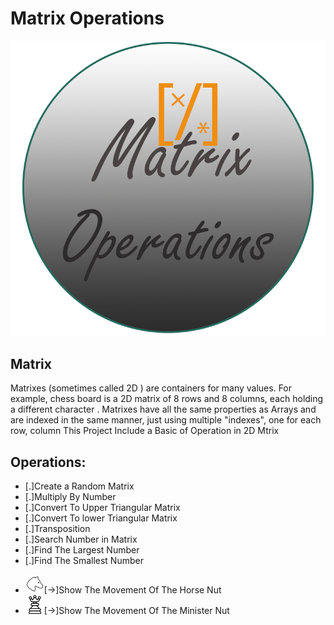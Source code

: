 # Matrix Operations

![Matrix](/documentation/img/logo.png)
<br>

## Matrix
 Matrixes (sometimes called 2D ) are containers for many values. For example, chess board is a 2D matrix of 8 rows and 8 columns, each holding a different character . Matrixes have all the same properties as Arrays and are indexed in the same manner, just using multiple "indexes", one for each row, column
        This Project Include a Basic of Operation in 2D Mtrix

## Operations:
 
 * [.]Create a Random Matrix
 * [.]Multiply By Number
 * [.]Convert To Upper Triangular Matrix
 * [.]Convert To lower Triangular Matrix
 * [.]Transposition
 * [.]Search Number in Matrix
 * [.]Find The Largest Number
 * [.]Find The Smallest Number
<!--  * ![Minister](/documentation/img/minister.png)[->]Show The Movement Of The Minister Nut -->
<!--  * ![horse](/documentation/img/horse.png | width=100)[->]Show The Movement Of The Minister Nut -->
 * <img src="/documentation/img/horse.png" alt="horse" width=30 height=30/>[->]Show The Movement Of The Horse Nut
 * <img src="/documentation/img/minister.png" alt="minister" width=30 height=30/>[->]Show The Movement Of The Minister Nut



